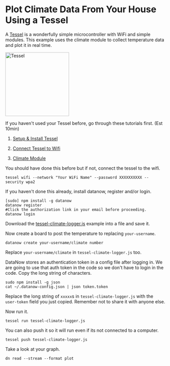 # Plot Climate Data From Your House Using a Tessel

A [Tessel](tessel.io) is a wonderfully simple microcontroller with WiFi and simple modules. This example uses the climate module to collect temperature data and plot it in real time.

<img src="https://s3.amazonaws.com/technicalmachine-assets/technical-io/tessel-red-usb.jpg" alt="Tessel" style="width:200px;">

If you haven't used your Tessel before, go through these tutorials first. (Est 10min)

1. [Setup & Install Tessel](http://start.tessel.io/install)

2. [Connect Tessel to Wifi](http://start.tessel.io/wifi)

3. [Climate Module](http://start.tessel.io/modules/climate)


You should have done this before but if not, connect the tessel to the wifi.
```
tessel wifi --network "Your WiFi Name" --password XXXXXXXXXX --security wpa2
```

If you haven't done this already, install datanow, register and/or login.
```
[sudo] npm install -g datanow
datanow register
#Click the authorization link in your email before proceeding.
datanow login
```

Download the [tessel-climate-logger.js](./tessel-climate-logger.js) example into a file and save it.

Now create a board to post the temperature to replacing `your-username`.
```
datanow create your-username/climate number
```
Replace `your-username/climate` in `tessel-climate-logger.js` too.


DataNow stores an authentication token in a config file after logging in. We are going to use that auth token in the code so we don't have to login in the code.
Copy the long string of characters.
```
sudo npm install -g json
cat ~/.datanow-config.json | json token.token
```
Replace the long string of `xxxxx`s in `tessel-climate-logger.js` with the `user-token` field you just copied. Remember not to share it with anyone else.


Now run it.
```
tessel run tessel-climate-logger.js
```
You can also push it so it will run even if its not connected to a computer.
```
tessel push tessel-climate-logger.js
```

Take a look at your graph.
```
dn read --stream --format plot
```
